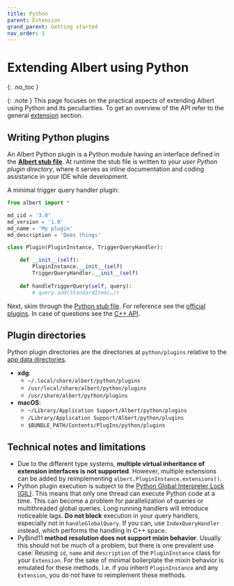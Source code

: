 ```yaml
---
title: Python
parent: Extension
grand_parent: Getting started
nav_order: 1
---
```


# Extending Albert using Python
{: .no_toc }

{: .note }
This page focuses on the practical aspects of extending Albert using Python and its peculiarities.
To get an overview of the API refer to the general [extension](/gettingstarted/extension/) section.


## Writing Python plugins

An Albert Python plugin is a Python module having an interface defined in the
[**Albert stub file**](https://github.com/albertlauncher/albert-plugin-python/blob/main/albert.pyi).
At runtime the stub file is written to your *user Python plugin directory*, 
where it serves as inline documentation and coding assistance in your IDE while development.

A minimal trigger query handler plugin:

```python
from albert import *

md_iid = '3.0'
md_version = '1.0'
md_name = 'My plugin'
md_description = 'Does things'

class Plugin(PluginInstance, TriggerQueryHandler):

    def __init__(self):
        PluginInstance.__init__(self)
        TriggerQueryHandler.__init__(self)
        
    def handleTriggerQuery(self, query):
        # query.add(StandardItem(…))
```


Next, skim through the [Python stub file](https://github.com/albertlauncher/plugins/blob/main/python/albert.pyi).
For reference see the [official plugins](https://github.com/albertlauncher/albert-plugin-python/tree/main/plugins).
In case of questions see the [C++ API](/reference/namespacealbert.html).


<!--## Tutorial-->

<!--
## Contributing Python plugins

* [Fork the Python plugins repository](https://github.com/albertlauncher/python/fork).
* Clone your fork into your Python user plugin location.
  ```shell
  git clone https://github.com/<your_username>/python.git "${USER_DATA_DIR}/python/plugins"
  ```
  You can find the `${USER_DATA_DIR}` for your platform in [this table](https://albertlauncher.github.io/gettingstarted/faq/#where-are-cache-config-and-data-files-stored).
* Open the directory in your favorite IDE (PyCharmCE is a good choice).
* Write your plugin.
* Make sure it is polished (No bugs, few to no warnings, efficient, readable, maintainable, …).
* Commit, push, send a PR.
-->


## Plugin directories

Python plugin directories are the directories at `python/plugins` relative to the
[app data directories](https://albertlauncher.github.io/gettingstarted/faq/#where-are-cache-config-and-data-files-stored).

- **xdg**:
  - `~/.local/share/albert/python/plugins`
  - `/usr/local/share/albert/python/plugins`
  - `/usr/share/albert/python/plugins`
- **macOS**:
  - `~/Library/Application Support/Albert/python/plugins`
  - `/Library/Application Support/Albert/python/plugins`
  - `$BUNDLE_PATH/Contents/PlugIns/python/plugins`


## Technical notes and limitations

- Due to the different type systems, **multiple virtual inheritance of extension interfaces is not supported**. 
  However, multiple extensions can be added by reimplementing `albert.PluginInstance.extensions()`.
- Python plugin execution is subject to the [Python Global Interpreter Lock (GIL)](https://en.wikipedia.org/wiki/Global_interpreter_lock).
  This means that only one thread can execute Python code at a time.
  This can become a problem for parallelization of queries or multithreaded global queries.
  Long running handlers will introduce noticeable lags. 
  **Do not block** execution in your query handlers, especially not in `handleGlobalQuery`.
  If you can, use `IndexQueryHandler` instead, which performs the handling in C++ space.
- PyBind11 **method resolution does not support mixin behavior**.
  Usually this should not be much of a problem, but there is one prevalent use case:
  Reusing `id`, `name` and `description` of the `PluginInstance` class for your `Extension`. 
  For the sake of minimal boilerplate the mixin behavior is emulated for these methods.
  I.e. if you inherit `PluginInstance` and any `Extension`, you do not have to reimplement these methods.

